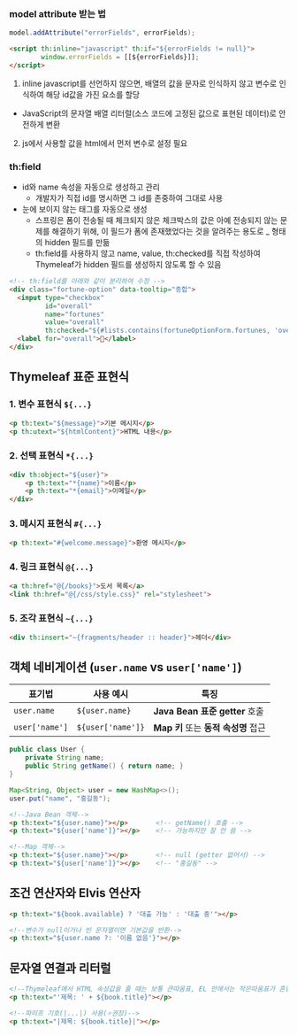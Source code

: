 ### model attribute 받는 법
```java
model.addAttribute("errorFields", errorFields);
```

```html
<script th:inline="javascript" th:if="${errorFields != null}">
        window.errorFields = [[${errorFields}]];
</script>
```
1. inline javascript를 선언하지 않으면, 배열의 값을 문자로 인식하지 않고 변수로 인식하여 해당 id값을 가진 요소를 할당
  * JavaScript의 문자열 배열 리터럴(소스 코드에 고정된 값으로 표현된 데이터)로 안전하게 변환
2. js에서 사용할 값을 html에서 먼저 변수로 설정 필요



### th:field
* id와 name 속성을 자동으로 생성하고 관리
  * 개발자가 직접 id를 명시하면 그 id를 존중하여 그대로 사용
* 눈에 보이지 않는 <input type="hidden"> 태그를 자동으로 생성
  * 스프링은 폼이 전송될 때 체크되지 않은 체크박스의 값은 아예 전송되지 않는 문제를 해결하기 위해, 이 필드가 폼에 존재했었다는 것을 알려주는 용도로 _<fieldName> 형태의 hidden 필드를 만듦
  * th:field를 사용하지 않고 name, value, th:checked를 직접 작성하여 Thymeleaf가 hidden 필드를 생성하지 않도록 할 수 있음
```html
<!-- th:field를 아래와 같이 분리하여 수정 -->
<div class="fortune-option" data-tooltip="종합">
  <input type="checkbox" 
         id="overall" 
         name="fortunes" 
         value="overall"
         th:checked="${#lists.contains(fortuneOptionForm.fortunes, 'overall')}">
  <label for="overall">🔮</label>
</div>
```


## Thymeleaf 표준 표현식

### 1. 변수 표현식 `${...}`
```html
<p th:text="${message}">기본 메시지</p>
<p th:utext="${htmlContent}">HTML 내용</p>
```

### 2. 선택 표현식 `*{...}`
```html
<div th:object="${user}">
    <p th:text="*{name}">이름</p>
    <p th:text="*{email}">이메일</p>
</div>
```

### 3. 메시지 표현식 `#{...}`
```html
<p th:text="#{welcome.message}">환영 메시지</p>
```

### 4. 링크 표현식 `@{...}`
```html
<a th:href="@{/books}">도서 목록</a>
<link th:href="@{/css/style.css}" rel="stylesheet">
```

### 5. 조각 표현식 `~{...}`
```html
<div th:insert="~{fragments/header :: header}">헤더</div>
```

## 객체 네비게이션 (`user.name` vs `user['name']`)
| 표기법          | 사용 예시          | 특징                                |
| -------------- | ----------------- | ----------------------------------- |
| `user.name`    | `${user.name}`    | **Java Bean 표준 getter** 호출       |
| `user['name']` | `${user['name']}` | **Map 키** 또는 **동적 속성명** 접근   |


```java
public class User {
    private String name;
    public String getName() { return name; }
}

Map<String, Object> user = new HashMap<>();
user.put("name", "홍길동");
```

```html
<!--Java Bean 객체-->
<p th:text="${user.name}"></p>       <!-- getName() 호출 -->
<p th:text="${user['name']}"></p>    <!-- 가능하지만 잘 안 씀 -->

<!--Map 객체-->
<p th:text="${user.name}"></p>       <!-- null (getter 없어서) -->
<p th:text="${user['name']}"></p>    <!-- "홍길동" -->
```


## 조건 연산자와 Elvis 연산자
```html
<p th:text="${book.available} ? '대출 가능' : '대출 중'"></p>

<!--변수가 null이거나 빈 문자열이면 기본값을 반환-->
<p th:text="${user.name ?: '이름 없음'}"></p>
```


## 문자열 연결과 리터럴
```html
<!--Thymeleaf에서 HTML 속성값을 줄 때는 보통 큰따옴표, EL 안에서는 작은따옴표가 흔함-->
<p th:text="'제목: ' + ${book.title}"></p>

<!--파이프 기호(|...|) 사용(⭐권장)-->
<p th:text="|제목: ${book.title}|"></p>

```


